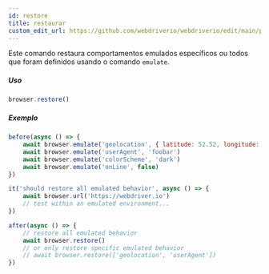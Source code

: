 ```yaml
---
id: restore
title: restaurar
custom_edit_url: https://github.com/webdriverio/webdriverio/edit/main/packages/webdriverio/src/commands/browser/restore.ts
---
```


Este comando restaura comportamentos emulados específicos ou todos que foram definidos usando o comando `emulate`.

##### Uso

```js
browser.restore()
```

##### Exemplo

```js title="restore.js"
before(async () => {
    await browser.emulate('geolocation', { latitude: 52.52, longitude: 13.405 })
    await browser.emulate('userAgent', 'foobar')
    await browser.emulate('colorScheme', 'dark')
    await browser.emulate('onLine', false)
})

it('should restore all emulated behavior', async () => {
    await browser.url('https://webdriver.io')
    // test within an emulated environment...
})

after(async () => {
    // restore all emulated behavior
    await browser.restore()
    // or only restore specific emulated behavior
    // await browser.restore(['geolocation', 'userAgent'])
})
```